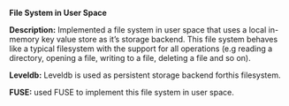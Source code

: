 **File System in User Space**

**Description:**
Implemented a file system in user space that uses a local in-memory key value store as it’s storage
backend. This file system behaves like a typical filesystem with the support for all operations
(e.g reading a directory, opening a file, writing to a file, deleting a file and so on).

**Leveldb:** Leveldb is used as persistent storage backend forthis filesystem. 

**FUSE:** used FUSE to implement this file system in user space.

